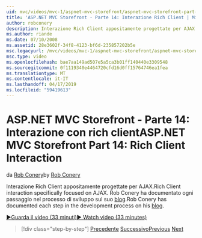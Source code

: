 ```yaml
---
uid: mvc/videos/mvc-1/aspnet-mvc-storefront/aspnet-mvc-storefront-part-14-rich-client-interaction
title: 'ASP.NET MVC Storefront - Parte 14: Interazione Rich Client | Microsoft Docs'
author: robconery
description: Interazione Rich Client appositamente progettate per AJAX. Rob Conery ha documentato ogni passaggio nel processo di sviluppo nel suo blog.
ms.author: riande
ms.date: 07/10/2008
ms.assetid: 28e3602f-34f8-4123-bf6d-235857202b5e
msc.legacyurl: /mvc/videos/mvc-1/aspnet-mvc-storefront/aspnet-mvc-storefront-part-14-rich-client-interaction
msc.type: video
ms.openlocfilehash: bae7aa149ad507e5a5ca3b01ff140440e3309548
ms.sourcegitcommit: 0f1119340e4464720cfd16d0ff15764746ea1fea
ms.translationtype: MT
ms.contentlocale: it-IT
ms.lasthandoff: 04/17/2019
ms.locfileid: "59419613"
---
```

# <a name="aspnet-mvc-storefront-part-14-rich-client-interaction"></a><span data-ttu-id="e07eb-104">ASP.NET MVC Storefront - Parte 14: Interazione con rich client</span><span class="sxs-lookup"><span data-stu-id="e07eb-104">ASP.NET MVC Storefront Part 14: Rich Client Interaction</span></span>

<span data-ttu-id="e07eb-105">da [Rob Conery](https://github.com/robconery)</span><span class="sxs-lookup"><span data-stu-id="e07eb-105">by [Rob Conery](https://github.com/robconery)</span></span>

<span data-ttu-id="e07eb-106">Interazione Rich Client appositamente progettate per AJAX.</span><span class="sxs-lookup"><span data-stu-id="e07eb-106">Rich Client interaction specifically focused on AJAX.</span></span> <span data-ttu-id="e07eb-107">Rob Conery ha documentato ogni passaggio nel processo di sviluppo sul suo [blog](http://blog.wekeroad.com/mvc-storefront/mvcstore-part-14/).</span><span class="sxs-lookup"><span data-stu-id="e07eb-107">Rob Conery has documented each step in the development process on his [blog](http://blog.wekeroad.com/mvc-storefront/mvcstore-part-14/).</span></span>

[<span data-ttu-id="e07eb-108">&#9654;Guarda il video (33 minuti)</span><span class="sxs-lookup"><span data-stu-id="e07eb-108">&#9654; Watch video (33 minutes)</span></span>](https://channel9.msdn.com/Blogs/ASP-NET-Site-Videos/aspnet-mvc-storefront-part-14-rich-client-interaction)

> [!div class="step-by-step"]
> <span data-ttu-id="e07eb-109">[Precedente](aspnet-mvc-storefront-part-13-dependency-injection.md)
> [Successivo](aspnet-mvc-storefront-part-15-public-code-review.md)</span><span class="sxs-lookup"><span data-stu-id="e07eb-109">[Previous](aspnet-mvc-storefront-part-13-dependency-injection.md)
[Next](aspnet-mvc-storefront-part-15-public-code-review.md)</span></span>
